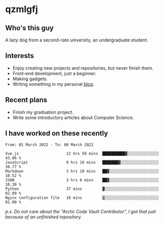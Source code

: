 # qzmlgfj

## Who's this guy

A lazy dog from a second-rate university, an undergraduate student.

## Interests

* Enjoy creating new projects and repositories, but never finish them.
* Front-end development, just a beginner.
* Making gadgets.
* Writing something in my personal [blog](https://blog.qzmlgfj.ml/).

## Recent plans

* Finish my graduation project.
* Write some introductory articles about Computer Science.

<!--
* Try to develop a website for [Anime4KCPP](https://github.com/TianZerL/Anime4KCPP).
* Develop a Markdown renderer which user can customize its css, of course it is GUI-based.~~(If I could finish  it before getting bored)~~
* Work with my [teammates](https://github.com/SWJTU-Lazy-Dogs).
* Find something interests me, as a hobby after finishing my ~~boring~~ homework.
-->

## I have worked on these recently

<!--START_SECTION:waka-->

```text
From: 01 March 2022 - To: 08 March 2022

Vue.js                     12 hrs 59 mins  ██████████▓░░░░░░░░░░░░░░   43.06 %
JavaScript                 9 hrs 16 mins   ███████▓░░░░░░░░░░░░░░░░░   30.77 %
Markdown                   3 hrs 10 mins   ██▓░░░░░░░░░░░░░░░░░░░░░░   10.52 %
JSON                       3 hrs 6 mins    ██▓░░░░░░░░░░░░░░░░░░░░░░   10.30 %
Python                     37 mins         ▓░░░░░░░░░░░░░░░░░░░░░░░░   02.09 %
Nginx configuration file   18 mins         ▒░░░░░░░░░░░░░░░░░░░░░░░░   01.00 %
```

<!--END_SECTION:waka-->

*p.s.  Do not care about the "Arctic Code Vault Contributor", I got that just because of an unfinished repository.*

<!--
**qzmlgfj/qzmlgfj** is a ✨ _special_ ✨ repository because its `README.md` (this file) appears on your GitHub profile.

Here are some ideas to get you started:

- 🔭 I’m currently working on ...
- 🌱 I’m currently learning ...
- 👯 I’m looking to collaborate on ...
- 🤔 I’m looking for help with ...
- 💬 Ask me about ...
- 📫 How to reach me: ...
- 😄 Pronouns: ...
- ⚡ Fun fact: ...
-->

